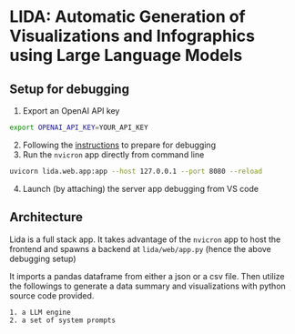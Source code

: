# LIDA: Automatic Generation of Visualizations and Infographics using Large Language Models

## Setup for debugging
1. Export an OpenAI API key
```bash
export OPENAI_API_KEY=YOUR_API_KEY
```
2. Following the [instructions](./UvicornDebugging.md) to prepare for debugging
3. Run the `nvicron` app directly from command line
```bash
uvicorn lida.web.app:app --host 127.0.0.1 --port 8080 --reload
```
4. Launch (by attaching) the server app debugging from VS code

## Architecture
Lida is a full stack app. It takes advantage of the `nvicron` app to host the frontend and spawns a backend at `lida/web/app.py` (hence the above debugging setup)

It imports a pandas dataframe from either a json or a csv file. Then utilize the followings to generate a data summary and  visualizations with python source code provided.

    1. a LLM engine
    2. a set of system prompts

